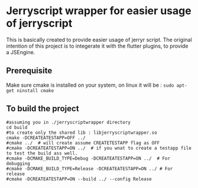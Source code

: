 # Jerryscript wrapper for easier usage of jerryscript
This is basically created to provide easier usage of jerryr script.
The original intention of this project is to integerate it with the flutter plugins, to provide a JSEngine.

## Prerequisite
Make sure cmake is installed on your system, on linux it will be : `sudo apt-get ninstall cmake`

## To build the project 
```
#assuming you in ./jerryscriptwrapper directory
cd build
#to create only the shared lib : libjerryscriptwrapper.so
cmake -DCREATEATESTAPP=OFF ../
#cmake ../  # will create assume CREATETESTAPP flag as OFF
#cmake -DCREATEATESTAPP=ON ../  # if you wnat to create a testapp file to test the build ass well.
#cmake -DCMAKE_BUILD_TYPE=Debug -DCREATEATESTAPP=ON ../  # For debugging
#cmake -DCMAKE_BUILD_TYPE=Release -DCREATEATESTAPP=ON ../ # For release
#cmake -DCREATEATESTAPP=ON --build ../ --config Release
```
